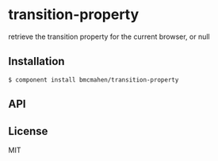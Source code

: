 
# transition-property

  retrieve the transition property for the current browser, or null

## Installation

    $ component install bmcmahen/transition-property

## API

   

## License

  MIT

